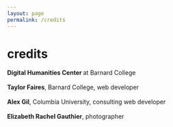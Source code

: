 ```yaml
---
layout: page
permalink: /credits
---
```

<div id="column-a"><h1>credits</h1></div>


<div id="column-b"><p>
<strong>Digital Humanities Center </strong> at Barnard College <br><br>
<strong>Taylor Faires</strong>, Barnard College, web developer <br><br>
<strong>Alex Gil</strong>, Columbia University, consulting web developer<br><br>
<strong>Elizabeth Rachel Gauthier</strong>, photographer
</p>
</div>
